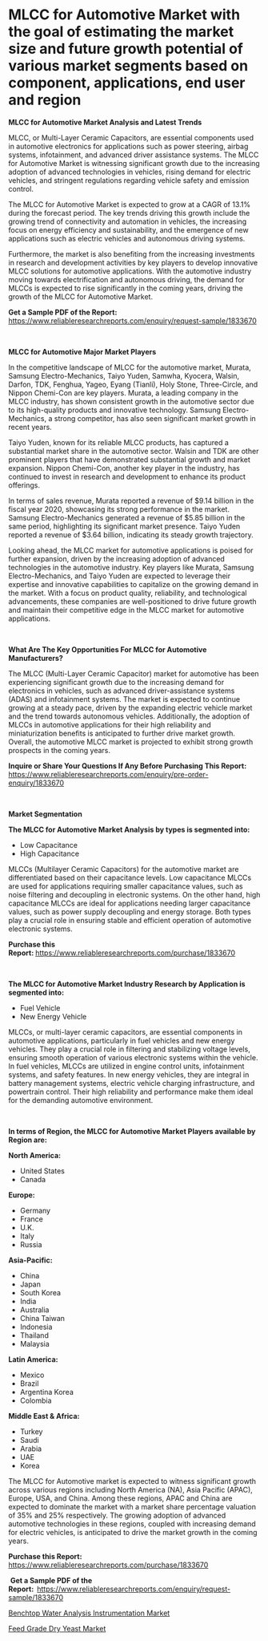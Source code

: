 <p><h1>MLCC for Automotive Market with the goal of estimating the market size and future growth potential of various market segments based on component, applications, end user and region</h1></p><p><strong>MLCC for Automotive Market Analysis and Latest Trends</strong></p>
<p><p>MLCC, or Multi-Layer Ceramic Capacitors, are essential components used in automotive electronics for applications such as power steering, airbag systems, infotainment, and advanced driver assistance systems. The MLCC for Automotive Market is witnessing significant growth due to the increasing adoption of advanced technologies in vehicles, rising demand for electric vehicles, and stringent regulations regarding vehicle safety and emission control.</p><p>The MLCC for Automotive Market is expected to grow at a CAGR of 13.1% during the forecast period. The key trends driving this growth include the growing trend of connectivity and automation in vehicles, the increasing focus on energy efficiency and sustainability, and the emergence of new applications such as electric vehicles and autonomous driving systems.</p><p>Furthermore, the market is also benefiting from the increasing investments in research and development activities by key players to develop innovative MLCC solutions for automotive applications. With the automotive industry moving towards electrification and autonomous driving, the demand for MLCCs is expected to rise significantly in the coming years, driving the growth of the MLCC for Automotive Market.</p></p>
<p><strong>Get a Sample PDF of the Report:&nbsp;</strong> <a href="https://www.reliableresearchreports.com/enquiry/request-sample/1833670">https://www.reliableresearchreports.com/enquiry/request-sample/1833670</a></p>
<p>&nbsp;</p>
<p><strong>MLCC for Automotive Major Market Players</strong></p>
<p><p>In the competitive landscape of MLCC for the automotive market, Murata, Samsung Electro-Mechanics, Taiyo Yuden, Samwha, Kyocera, Walsin, Darfon, TDK, Fenghua, Yageo, Eyang (Tianli), Holy Stone, Three-Circle, and Nippon Chemi-Con are key players. Murata, a leading company in the MLCC industry, has shown consistent growth in the automotive sector due to its high-quality products and innovative technology. Samsung Electro-Mechanics, a strong competitor, has also seen significant market growth in recent years.</p><p>Taiyo Yuden, known for its reliable MLCC products, has captured a substantial market share in the automotive sector. Walsin and TDK are other prominent players that have demonstrated substantial growth and market expansion. Nippon Chemi-Con, another key player in the industry, has continued to invest in research and development to enhance its product offerings.</p><p>In terms of sales revenue, Murata reported a revenue of $9.14 billion in the fiscal year 2020, showcasing its strong performance in the market. Samsung Electro-Mechanics generated a revenue of $5.85 billion in the same period, highlighting its significant market presence. Taiyo Yuden reported a revenue of $3.64 billion, indicating its steady growth trajectory.</p><p>Looking ahead, the MLCC market for automotive applications is poised for further expansion, driven by the increasing adoption of advanced technologies in the automotive industry. Key players like Murata, Samsung Electro-Mechanics, and Taiyo Yuden are expected to leverage their expertise and innovative capabilities to capitalize on the growing demand in the market. With a focus on product quality, reliability, and technological advancements, these companies are well-positioned to drive future growth and maintain their competitive edge in the MLCC market for automotive applications.</p></p>
<p>&nbsp;</p>
<p><strong>What Are The Key Opportunities For MLCC for Automotive Manufacturers?</strong></p>
<p><p>The MLCC (Multi-Layer Ceramic Capacitor) market for automotive has been experiencing significant growth due to the increasing demand for electronics in vehicles, such as advanced driver-assistance systems (ADAS) and infotainment systems. The market is expected to continue growing at a steady pace, driven by the expanding electric vehicle market and the trend towards autonomous vehicles. Additionally, the adoption of MLCCs in automotive applications for their high reliability and miniaturization benefits is anticipated to further drive market growth. Overall, the automotive MLCC market is projected to exhibit strong growth prospects in the coming years.</p></p>
<p><strong>Inquire or Share Your Questions If Any Before Purchasing This Report:</strong> <a href="https://www.reliableresearchreports.com/enquiry/pre-order-enquiry/1833670">https://www.reliableresearchreports.com/enquiry/pre-order-enquiry/1833670</a></p>
<p>&nbsp;</p>
<p><strong>Market Segmentation</strong></p>
<p><strong>The MLCC for Automotive Market Analysis by types is segmented into:</strong></p>
<p><ul><li>Low Capacitance</li><li>High Capacitance</li></ul></p>
<p><p>MLCCs (Multilayer Ceramic Capacitors) for the automotive market are differentiated based on their capacitance levels. Low capacitance MLCCs are used for applications requiring smaller capacitance values, such as noise filtering and decoupling in electronic systems. On the other hand, high capacitance MLCCs are ideal for applications needing larger capacitance values, such as power supply decoupling and energy storage. Both types play a crucial role in ensuring stable and efficient operation of automotive electronic systems.</p></p>
<p><strong>Purchase this Report:&nbsp;</strong><a href="https://www.reliableresearchreports.com/purchase/1833670">https://www.reliableresearchreports.com/purchase/1833670</a></p>
<p>&nbsp;</p>
<p><strong>The MLCC for Automotive Market Industry Research by Application is segmented into:</strong></p>
<p><ul><li>Fuel Vehicle</li><li>New Energy Vehicle</li></ul></p>
<p><p>MLCCs, or multi-layer ceramic capacitors, are essential components in automotive applications, particularly in fuel vehicles and new energy vehicles. They play a crucial role in filtering and stabilizing voltage levels, ensuring smooth operation of various electronic systems within the vehicle. In fuel vehicles, MLCCs are utilized in engine control units, infotainment systems, and safety features. In new energy vehicles, they are integral in battery management systems, electric vehicle charging infrastructure, and powertrain control. Their high reliability and performance make them ideal for the demanding automotive environment.</p></p>
<p>&nbsp;</p>
<p><strong>In terms of Region, the MLCC for Automotive Market Players available by Region are:</strong></p>
<p>
    <p> <strong> North America: </strong>
        <ul>
            <li>United States</li>
            <li>Canada</li>
        </ul>
        </p> 
    <p> <strong> Europe: </strong>
        <ul>
            <li>Germany</li>
            <li>France</li>
            <li>U.K.</li>
            <li>Italy</li>
            <li>Russia</li>
        </ul>
        </p> 
    <p> <strong> Asia-Pacific: </strong>
        <ul>
            <li>China</li>
            <li>Japan</li>
            <li>South Korea</li>
            <li>India</li>
            <li>Australia</li>
            <li>China Taiwan</li>
            <li>Indonesia</li>
            <li>Thailand</li>
            <li>Malaysia</li>
        </ul>
        </p> 
    <p> <strong> Latin America: </strong>
        <ul>
            <li>Mexico</li>
            <li>Brazil</li>
            <li>Argentina Korea</li>
            <li>Colombia</li>
        </ul>
        </p> 
    <p> <strong> Middle East & Africa: </strong>
        <ul>
            <li>Turkey</li>
            <li>Saudi</li>
            <li>Arabia</li>
            <li>UAE</li>
            <li>Korea</li>
        </ul>
    </p>
    </p>
<p><p>The MLCC for Automotive market is expected to witness significant growth across various regions including North America (NA), Asia Pacific (APAC), Europe, USA, and China. Among these regions, APAC and China are expected to dominate the market with a market share percentage valuation of 35% and 25% respectively. The growing adoption of advanced automotive technologies in these regions, coupled with increasing demand for electric vehicles, is anticipated to drive the market growth in the coming years.</p></p>
<p><strong>Purchase this Report: </strong><a href="https://www.reliableresearchreports.com/purchase/1833670">https://www.reliableresearchreports.com/purchase/1833670</a></p>
<p>&nbsp;<strong>Get a Sample PDF of the Report:&nbsp;&nbsp;</strong><a href="https://www.reliableresearchreports.com/enquiry/request-sample/1833670">https://www.reliableresearchreports.com/enquiry/request-sample/1833670</a></p>
<p><strong></strong></p>
<p><p><a href="https://github.com/julyju69/Market-Research-Report-List-2/blob/main/benchtop-water-analysis-instrumentation-market.md">Benchtop Water Analysis Instrumentation Market</a></p><p><a href="https://github.com/nathandecarvalho/Market-Research-Report-List-2/blob/main/feed-grade-dry-yeast-market.md">Feed Grade Dry Yeast Market</a></p></p>